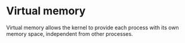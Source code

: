 # Virtual memory

Virtual memory allows the kernel to provide each process with its own memory space, independent from other processes.
